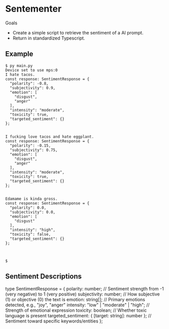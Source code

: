 # Sentementer

Goals 
- Create a simple script to retrieve the sentiment of a AI prompt.
- Return in standardized Typescript.

## Example
```
$ py main.py
Device set to use mps:0
I hate tacos.
const response: SentimentResponse = {
  "polarity": -0.8,
  "subjectivity": 0.9,
  "emotion": [
    "disgust",
    "anger"
  ],
  "intensity": "moderate",
  "toxicity": true,
  "targeted_sentiment": {}
};


I fucking love tacos and hate eggplant.
const response: SentimentResponse = {
  "polarity": -0.15,
  "subjectivity": 0.75,
  "emotion": [
    "disgust",
    "anger"
  ],
  "intensity": "moderate",
  "toxicity": true,
  "targeted_sentiment": {}
};


Edamame is kinda gross.
const response: SentimentResponse = {
  "polarity": 0.0,
  "subjectivity": 0.0,
  "emotion": [
    "disgust"
  ],
  "intensity": "high",
  "toxicity": false,
  "targeted_sentiment": {}
};



$ 
```

## Sentiment Descriptions
type SentimentResponse = {
  polarity: number; // Sentiment strength from -1 (very negative) to 1 (very positive)
  subjectivity: number; // How subjective (1) or objective (0) the text is
  emotion: string[]; // Primary emotions detected, e.g., "joy", "anger"
  intensity: "low" | "moderate" | "high"; // Strength of emotional expression
  toxicity: boolean; // Whether toxic language is present
  targeted_sentiment: { [target: string]: number }; // Sentiment toward specific keywords/entities
};
